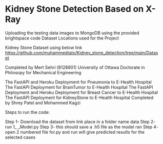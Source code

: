 # Kidney Stone Detection Based on X-Ray

Uploading the testing data images to MongoDB using the provided brightspace code 
Dataset Locations used for the Project

Kidney Stone Dataset using below link
https://github.com/muhammedtalo/Kidney_stone_detection/tree/main/Dataset

Completed by Mert Sehri (8128901)
University of Ottawa
Doctorate in Philosopy for Mechanical Engineering

The FastAPI and Heroku Deployment for Pneumonia to E-Health Hospital
The FastAPI Deployment for BrainTumor to E-Health Hospital
The FastAPI Deployment and Heroku Deployment for Breast Cancer to E-Health Hospital
The FastAPI Deployment for KidneyStone to E-Health Hospital
Completed by Shrey Patel and Mohammed Kagzi

Steps to run the code:

Step 1- Download the dataset from link place in a folder name data
Step 2- run 1_   _Model.py
Step 3- this should save a .h5 file as the model ran
Step 4- open 2 numbered file for.py and run will give predicted results for the selected cases